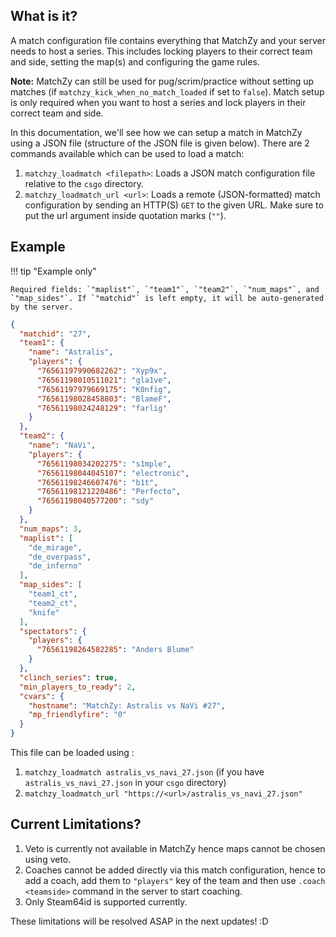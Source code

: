 ## What is it?

A match configuration file contains everything that MatchZy and your server needs to host a series. This includes locking
players to their correct team and side, setting the map(s) and configuring the game rules.

**Note:** MatchZy can still be used for pug/scrim/practice without setting up matches (if `matchzy_kick_when_no_match_loaded` if set to `false`). Match setup is only required when you want to host a series and lock players in their correct team and side.

In this documentation, we'll see how we can setup a match in MatchZy using a JSON file (structure of the JSON file is given below).
There are 2 commands available which can be used to load a match:

1. `matchzy_loadmatch <filepath>`: Loads a JSON match configuration file relative to the `csgo` directory.
2. `matchzy_loadmatch_url <url>`: Loads a remote (JSON-formatted) match configuration by sending an HTTP(S) `GET` to the given URL. Make sure to put the url argument inside quotation marks (`""`).

## Example

!!! tip "Example only"
    
    Required fields: `"maplist"`, `"team1"`, `"team2"`, `"num_maps"`, and `"map_sides"`. If `"matchid"` is left empty, it will be auto-generated by the server.

```json title="csgo/astralis_vs_navi_27.json"
{
  "matchid": "27",
  "team1": {
    "name": "Astralis",
    "players": {
      "76561197990682262": "Xyp9x",
      "76561198010511021": "gla1ve",
      "76561197979669175": "K0nfig",
      "76561198028458803": "BlameF",
      "76561198024248129": "farlig"
    }
  },
  "team2": {
    "name": "NaVi",
    "players": {
      "76561198034202275": "s1mple",
      "76561198044045107": "electronic",
      "76561198246607476": "b1t",
      "76561198121220486": "Perfecto",
      "76561198040577200": "sdy"
    }
  },
  "num_maps": 3,
  "maplist": [
    "de_mirage",
    "de_overpass",
    "de_inferno"
  ],
  "map_sides": [
    "team1_ct",
    "team2_ct",
    "knife"
  ],
  "spectators": {
    "players": {
      "76561198264582285": "Anders Blume"
    }
  },
  "clinch_series": true,
  "min_players_to_ready": 2,
  "cvars": {
    "hostname": "MatchZy: Astralis vs NaVi #27",
    "mp_friendlyfire": "0"
  }
}
```

This file can be loaded using :

1. `matchzy_loadmatch astralis_vs_navi_27.json` (if you have `astralis_vs_navi_27.json` in your `csgo` directory)
2. `matchzy_loadmatch_url "https://<url>/astralis_vs_navi_27.json"`


## Current Limitations?

1. Veto is currently not available in MatchZy hence maps cannot be chosen using veto.
2. Coaches cannot be added directly via this match configuration, hence to add a coach, add them to `"players"` key of the team and then use `.coach <teamside>` command in the server to start coaching.
3. Only Steam64id is supported currently.

These limitations will be resolved ASAP in the next updates! :D 
